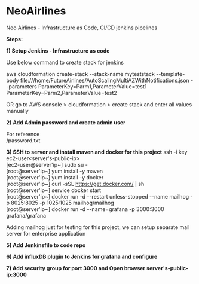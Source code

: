 # NeoAirlines <br/>
Neo Airlines - Infrastructure as Code, CI/CD jenkins pipelines <br/>

**Steps:** 
<br/>

**1) Setup Jenkins - Infrastructure as code** <br/>

Use below command to create stack for jenkins  <br/>

aws cloudformation create-stack --stack-name myteststack --template-body file:///home/FutureAirlines/AutoScalingMultiAZWithNotifications.json --parameters ParameterKey=Parm1,ParameterValue=test1 ParameterKey=Parm2,ParameterValue=test2

OR go to AWS console > cloudformation > create stack and enter all values manually <br/>

**2) Add Admin password and create admin user** <br/>

For reference <br/>
<Load balancer url>/password.txt  <br/>
  

**3) SSH to server and install maven and docker for this project**
ssh -i key ec2-user<server's-public-ip> <br/>
[ec2-user@server'ip~] sudo su - <br/>
[root@server'ip~] yum install -y maven  <br/>
[root@server'ip~] yum install -y docker <br/>
[root@server'ip~] curl -sSL https://get.docker.com/ | sh <br/>
[root@server'ip~] service docker start <br/>
[root@server'ip~] docker run -d --restart unless-stopped --name mailhog -p 8025:8025 -p 1025:1025 mailhog/mailhog <br/>
[root@server'ip~] docker run -d --name=grafana -p 3000:3000 grafana/grafana <br/>

Adding mailhog just for testing for this project, we can setup separate mail server for enterprise application <br/>

**5) Add Jenkinsfile to code repo** <br/>

**6) Add influxDB plugin to Jenkins for grafana and configure** 
<br/>

**7) Add security group for port 3000 and Open browser server's-public-ip:3000**


